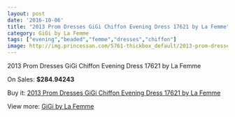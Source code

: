 ```yaml
---
layout: post
date: '2016-10-06'
title: "2013 Prom Dresses GiGi Chiffon Evening Dress 17621 by La Femme"
category: GiGi by La Femme
tags: ["evening","beaded","femme","dresses","chiffon"]
image: http://img.princessan.com/5761-thickbox_default/2013-prom-dresses-gigi-chiffon-evening-dress-17621-by-la-femme.jpg
---
```

2013 Prom Dresses GiGi Chiffon Evening Dress 17621 by La Femme

On Sales: **$284.94243**
<a href="https://www.princessan.com/en/gigi-by-la-femme/2628-2013-prom-dresses-gigi-chiffon-evening-dress-17621-by-la-femme.html"><amp-img layout="responsive" width="600" height="600" src="//img.princessan.com/5761-thickbox_default/2013-prom-dresses-gigi-chiffon-evening-dress-17621-by-la-femme.jpg" alt="2013 Prom Dresses GiGi Chiffon Evening Dress 17621 by La Femme 0" /></a>
<a href="https://www.princessan.com/en/gigi-by-la-femme/2628-2013-prom-dresses-gigi-chiffon-evening-dress-17621-by-la-femme.html"><amp-img layout="responsive" width="600" height="600" src="//img.princessan.com/5762-thickbox_default/2013-prom-dresses-gigi-chiffon-evening-dress-17621-by-la-femme.jpg" alt="2013 Prom Dresses GiGi Chiffon Evening Dress 17621 by La Femme 1" /></a>

Buy it: [2013 Prom Dresses GiGi Chiffon Evening Dress 17621 by La Femme](https://www.princessan.com/en/gigi-by-la-femme/2628-2013-prom-dresses-gigi-chiffon-evening-dress-17621-by-la-femme.html "2013 Prom Dresses GiGi Chiffon Evening Dress 17621 by La Femme")

View more: [GiGi by La Femme](https://www.princessan.com/en/21-gigi-by-la-femme "GiGi by La Femme")